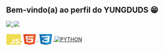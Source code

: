 ## Bem-vindo(a) ao perfil do YUNGDUDS 😁

 <div>
   <a href="https://github.com/YUNGDUDS">
   <img height="180em" src="https://github-readme-stats.vercel.app/api?username=YUNGDUDS&show_icons=true&theme=midnightpurple&include_all_commits=true&count_private=true"/>
   <img height="180em" src="https://github-readme-stats.vercel.app/api/top-langs/?username=YUNGDUDS&layout=compact&langs_count=6&theme=midnightpurple"/>
</div>
    
<div style="display: inline_block"><br>
  <img align="center" alt="Js" height="30" width="40" src="https://raw.githubusercontent.com/devicons/devicon/master/icons/javascript/javascript-plain.svg">
  <img align="center" alt="HTML" height="30" width="40" src="https://raw.githubusercontent.com/devicons/devicon/master/icons/html5/html5-original.svg">
  <img align="center" alt="CSS" height="30" width="40" src="https://raw.githubusercontent.com/devicons/devicon/master/icons/css3/css3-original.svg">
  <img align="center" alt="PYTHON" height="30" width="40" src="https://cdn.jsdelivr.net/gh/devicons/devicon@latest/icons/python/python-original.svg" />
</div>
